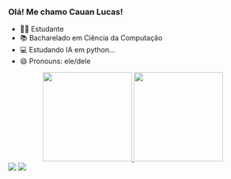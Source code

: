 ### Olá! Me chamo Cauan Lucas!

- 👨‍🎓 Estudante
- 📚 Bacharelado em Ciência da Computação
- 💻 Estudando IA em python...
- 😄 Pronouns: ele/dele

<div align="center">
  <a href="https://github.com/cauanlsreis">
  <img height="180em" src="https://github-readme-stats.vercel.app/api?username=cauanlsreis&show_icons=true&theme=dark&include_all_commits=true&count_private=true"/>
  <img height="180em" src="https://github-readme-stats.vercel.app/api/top-langs/?username=cauanlsreis&layout=compact&langs_count=7&theme=dark"/>
</div>

<div>  
  <a href = "mailto:cauanlucas.reis@gmail.com"><img src="https://img.shields.io/badge/-Gmail-%23333?style=for-the-badge&logo=gmail&logoColor=white" target="_blank"></a>
  <a href="https://www.linkedin.com/in/cauanlucasreis" target="_blank"><img src="https://img.shields.io/badge/-LinkedIn-%230077B5?style=for-the-badge&logo=linkedin&logoColor=white" target="_blank"></a> 
</div>
